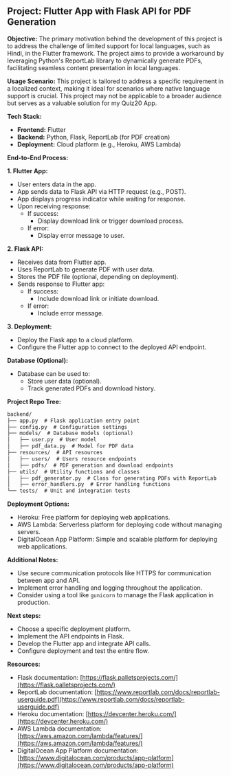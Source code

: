 ## Project: Flutter App with Flask API for PDF Generation

**Objective:**
The primary motivation behind the development of this project is to address the challenge of limited support for local languages, such as Hindi, in the Flutter framework. The project aims to provide a workaround by leveraging Python's ReportLab library to dynamically generate PDFs, facilitating seamless content presentation in local languages.

**Usage Scenario:**
This project is tailored to address a specific requirement in a localized context, making it ideal for scenarios where native language support is crucial. This project may not be applicable to a broader audience but serves as a valuable solution for my Quiz20 App.

**Tech Stack:**

* **Frontend:** Flutter
* **Backend:** Python, Flask, ReportLab (for PDF creation)
* **Deployment:** Cloud platform (e.g., Heroku, AWS Lambda)

**End-to-End Process:**

**1. Flutter App:**

* User enters data in the app.
* App sends data to Flask API via HTTP request (e.g., POST).
* App displays progress indicator while waiting for response.
* Upon receiving response:
    * If success:
        * Display download link or trigger download process.
    * If error:
        * Display error message to user.

**2. Flask API:**

* Receives data from Flutter app.
* Uses ReportLab to generate PDF with user data.
* Stores the PDF file (optional, depending on deployment).
* Sends response to Flutter app:
    * If success:
        * Include download link or initiate download.
    * If error:
        * Include error message.

**3. Deployment:**

* Deploy the Flask app to a cloud platform.
* Configure the Flutter app to connect to the deployed API endpoint.

**Database (Optional):**

* Database can be used to:
    * Store user data (optional).
    * Track generated PDFs and download history.

**Project Repo Tree:**

```markdown
backend/
├── app.py  # Flask application entry point
├── config.py  # Configuration settings
├── models/  # Database models (optional)
│   ├── user.py  # User model
│   ├── pdf_data.py  # Model for PDF data
├── resources/  # API resources
│   ├── users/  # Users resource endpoints
│   ├── pdfs/  # PDF generation and download endpoints
├── utils/  # Utility functions and classes
│   ├── pdf_generator.py  # Class for generating PDFs with ReportLab
│   ├── error_handlers.py  # Error handling functions
└── tests/  # Unit and integration tests
```

**Deployment Options:**

* Heroku: Free platform for deploying web applications.
* AWS Lambda: Serverless platform for deploying code without managing servers.
* DigitalOcean App Platform: Simple and scalable platform for deploying web applications.

**Additional Notes:**

* Use secure communication protocols like HTTPS for communication between app and API.
* Implement error handling and logging throughout the application.
* Consider using a tool like `gunicorn` to manage the Flask application in production.

**Next steps:**

* Choose a specific deployment platform.
* Implement the API endpoints in Flask.
* Develop the Flutter app and integrate API calls.
* Configure deployment and test the entire flow.

**Resources:**

* Flask documentation: [https://flask.palletsprojects.com/](https://flask.palletsprojects.com/)
* ReportLab documentation: [https://www.reportlab.com/docs/reportlab-userguide.pdf](https://www.reportlab.com/docs/reportlab-userguide.pdf)
* Heroku documentation: [https://devcenter.heroku.com/](https://devcenter.heroku.com/)
* AWS Lambda documentation: [https://aws.amazon.com/lambda/features/](https://aws.amazon.com/lambda/features/)
* DigitalOcean App Platform documentation: [https://www.digitalocean.com/products/app-platform](https://www.digitalocean.com/products/app-platform)
